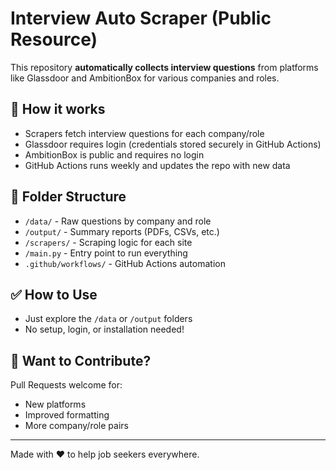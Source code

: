 # Interview Auto Scraper (Public Resource)

This repository **automatically collects interview questions** from platforms like Glassdoor and AmbitionBox for various companies and roles.

## 🔄 How it works
- Scrapers fetch interview questions for each company/role
- Glassdoor requires login (credentials stored securely in GitHub Actions)
- AmbitionBox is public and requires no login
- GitHub Actions runs weekly and updates the repo with new data

## 📁 Folder Structure
- `/data/` - Raw questions by company and role
- `/output/` - Summary reports (PDFs, CSVs, etc.)
- `/scrapers/` - Scraping logic for each site
- `/main.py` - Entry point to run everything
- `.github/workflows/` - GitHub Actions automation

## ✅ How to Use 
- Just explore the `/data` or `/output` folders
- No setup, login, or installation needed!

## 🧠 Want to Contribute?
Pull Requests welcome for:
- New platforms
- Improved formatting
- More company/role pairs

---
Made with ❤️ to help job seekers everywhere.
